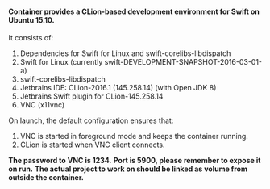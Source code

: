 #### Container provides a CLion-based development environment for Swift on Ubuntu 15.10.

It consists of:
1. Dependencies for Swift for Linux and swift-corelibs-libdispatch
2. Swift for Linux (currently swift-DEVELOPMENT-SNAPSHOT-2016-03-01-a)
3. swift-corelibs-libdispatch
4. Jetbrains IDE: CLion-2016.1 (145.258.14) (with Open JDK 8)
5. Jetbrains Swift plugin for CLion-145.258.14
6. VNC (x11vnc)

On launch, the default configuration ensures that:
1. VNC is started in foreground mode and keeps the container running.
2. CLion is started when VNC client connects.

**The password to VNC is 1234.** 
**Port is 5900, please remember to expose it on run.**
**The actual project to work on should be linked as volume from outside the container.**
